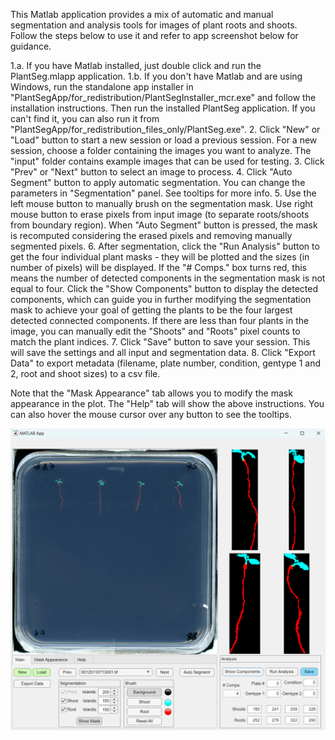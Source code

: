 This Matlab application provides a mix of automatic and manual segmentation and analysis tools for images of plant roots and shoots.
Follow the steps below to use it and refer to app screenshot below for guidance.

1.a. If you have Matlab installed, just double click and run the PlantSeg.mlapp application. 
1.b. If you don't have Matlab and are using Windows, run the standalone app installer in "PlantSegApp/for_redistribution/PlantSegInstaller_mcr.exe" and follow the installation instructions. Then run the installed PlantSeg application. If you can't find it, you can also run it from "PlantSegApp/for_redistribution_files_only/PlantSeg.exe".
2. Click "New" or "Load" button to start a new session or load a previous session. For a new session, choose a folder containing the images you want to analyze. The "input" folder contains example images that can be used for testing.
3. Click "Prev" or "Next" button to select an image to process.
4. Click "Auto Segment" button to apply automatic segmentation. You can change the parameters in "Segmentation" panel. See tooltips for more info. 
5. Use the left mouse button to manually brush on the segmentation mask. Use right mouse button to erase pixels from input image (to separate roots/shoots from boundary region). When "Auto Segment" button is pressed, the mask is recomputed considering the erased pixels and removing manually segmented pixels.
6. After segmentation, click the "Run Analysis" button to get the four individual plant masks - they will be plotted and the sizes (in number of pixels) will be displayed. If the "# Comps." box turns red, this means the number of detected components in the segmentation mask is not equal to four. Click the "Show Components" button to display the detected components, which can guide you in further modifying the segmentation mask to achieve your goal of getting the plants to be the four largest detected connected components. If there are less than four plants in the image, you can manually edit the "Shoots" and "Roots" pixel counts to match the plant indices.
7. Click "Save" button to save your session. This will save the settings and all input and segmentation data.
8. Click "Export Data" to export metadata (filename, plate number, condition, gentype 1 and 2, root and shoot sizes) to a csv file.

Note that the "Mask Appearance" tab allows you to modify the mask appearance in the plot. The "Help" tab will show the above instructions.
You can also hover the mouse cursor over any button to see the tooltips.

![PlantSeg UI](archive/plantseg_ui.png?raw=true "PlantSeg UI")

